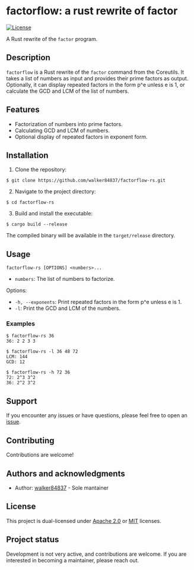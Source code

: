 # factorflow: a rust rewrite of factor

[![License](https://img.shields.io/badge/license-Apache%202.0%20%2F%20MIT-blue.svg)](LICENSE_APACHE.md)

A Rust rewrite of the `factor` program.

## Description

`factorflow` is a Rust rewrite of the `factor` command from the Coreutils. It
takes a list of numbers as input and provides their prime factors as output.
Optionally, it can display repeated factors in the form p^e unless e is 1, or
calculate the GCD and LCM of the list of numbers.

## Features

  - Factorization of numbers into prime factors.
  - Calculating GCD and LCM of numbers.
  - Optional display of repeated factors in exponent form.

## Installation

1.  Clone the repository:

``` console
$ git clone https://github.com/walker84837/factorflow-rs.git
```

2.  Navigate to the project directory:

``` console
$ cd factorflow-rs
```

3.  Build and install the executable:

``` console
$ cargo build --release
```

The compiled binary will be available in the `target/release` directory.

## Usage

``` console
factorflow-rs [OPTIONS] <numbers>...
```

  - `numbers`: The list of numbers to factorize.

Options:

  - `-h, --exponents`: Print repeated factors in the form p^e unless e is 1.
  - `-l`: Print the GCD and LCM of the numbers.

### Examples

``` console
$ factorflow-rs 36
36: 2 2 3 3

$ factorflow-rs -l 36 48 72
LCM: 144
GCD: 12

$ factorflow-rs -h 72 36
72: 2^3 3^2
36: 2^2 3^2
```

## Support

If you encounter any issues or have questions, please feel free to open an
[issue](https://github.com/walker84837/factorflow-rs/issues).

## Contributing

Contributions are welcome!

## Authors and acknowledgments

  - Author: [walker84837](https://github.com/walker84837) - Sole mantainer

## License

This project is dual-licensed under [Apache 2.0](LICENSE_APACHE.md) or
[MIT](LICENSE_MIT.md) licenses.

## Project status

Development is not very active, and contributions are welcome. If you are
interested in becoming a maintainer, please reach out.
